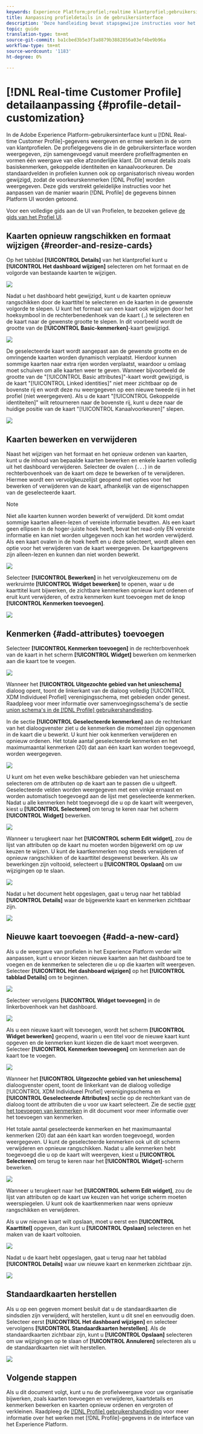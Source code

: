 ```yaml
---
keywords: Experience Platform;profiel;realtime klantprofiel;gebruikersinterface;UI;aanpassing;profieldetails;details
title: Aanpassing profieldetails in de gebruikersinterface
description: 'Deze handleiding bevat stapsgewijze instructies voor het aanpassen van de manier waarop gegevens van het realtime-klantprofiel worden weergegeven in de gebruikersinterface van Adobe Experience Platform. '
topic: guide
translation-type: tm+mt
source-git-commit: ba1cbed3b5e3f3a8879b3882856a03ef4be9b96a
workflow-type: tm+mt
source-wordcount: '1183'
ht-degree: 0%

---
```



# [!DNL Real-time Customer Profile] detailaanpassing  {#profile-detail-customization}

In de Adobe Experience Platform-gebruikersinterface kunt u [!DNL Real-time Customer Profile]-gegevens weergeven en ermee werken in de vorm van klantprofielen. De profielgegevens die in de gebruikersinterface worden weergegeven, zijn samengevoegd vanuit meerdere profielfragmenten en vormen één weergave van elke afzonderlijke klant. Dit omvat details zoals basiskenmerken, gekoppelde identiteiten en kanaalvoorkeuren. De standaardvelden in profielen kunnen ook op organisatorisch niveau worden gewijzigd, zodat de voorkeurskenmerken [!DNL Profile] worden weergegeven. Deze gids verstrekt geleidelijke instructies voor het aanpassen van de manier waarin [!DNL Profile] de gegevens binnen Platform UI worden getoond.

Voor een volledige gids aan de UI van Profielen, te bezoeken gelieve [de gids van het Profiel UI](user-guide.md).

## Kaarten opnieuw rangschikken en formaat wijzigen {#reorder-and-resize-cards}

Op het tabblad **[!UICONTROL Details]** van het klantprofiel kunt u **[!UICONTROL Het dashboard wijzigen]** selecteren om het formaat en de volgorde van bestaande kaarten te wijzigen.

![](../images/profile-customization/profiles-modify-dashboard.png)

Nadat u het dashboard hebt gewijzigd, kunt u de kaarten opnieuw rangschikken door de kaarttitel te selecteren en de kaarten in de gewenste volgorde te slepen. U kunt het formaat van een kaart ook wijzigen door het hoeksymbool in de rechterbenedenhoek van de kaart (`⌟`) te selecteren en de kaart naar de gewenste grootte te slepen. In dit voorbeeld wordt de grootte van de **[!UICONTROL Basic-kenmerken]**-kaart gewijzigd.

![](../images/profile-customization/profiles-resize-cards.png)

De geselecteerde kaart wordt aangepast aan de gewenste grootte en de omringende kaarten worden dynamisch verplaatst. Hierdoor kunnen sommige kaarten naar extra rijen worden verplaatst, waardoor u omlaag moet schuiven om alle kaarten weer te geven. Wanneer bijvoorbeeld de grootte van de &quot;[!UICONTROL Basic attributes]&quot;-kaart wordt gewijzigd, is de kaart &quot;[!UICONTROL Linked identities]&quot; niet meer zichtbaar op de bovenste rij en wordt deze nu weergegeven op een nieuwe tweede rij in het profiel (niet weergegeven). Als u de kaart &quot;[!UICONTROL Gekoppelde identiteiten]&quot; wilt retourneren naar de bovenste rij, kunt u deze naar de huidige positie van de kaart &quot;[!UICONTROL Kanaalvoorkeuren]&quot; slepen.

![](../images/profile-customization/profiles-card-resized.png)

## Kaarten bewerken en verwijderen

Naast het wijzigen van het formaat en het opnieuw ordenen van kaarten, kunt u de inhoud van bepaalde kaarten bewerken en enkele kaarten volledig uit het dashboard verwijderen. Selecteer de ovalen (`...`) in de rechterbovenhoek van de kaart om deze te bewerken of te verwijderen. Hiermee wordt een vervolgkeuzelijst geopend met opties voor het bewerken of verwijderen van de kaart, afhankelijk van de eigenschappen van de geselecteerde kaart.

>[!NOTE]
>
>Niet alle kaarten kunnen worden bewerkt of verwijderd. Dit komt omdat sommige kaarten alleen-lezen of vereiste informatie bevatten. Als een kaart geen ellipsen in de hoger-juiste hoek heeft, bevat het read-only EN vereiste informatie en kan niet worden uitgegeven noch kan het worden verwijderd. Als een kaart ovalen in de hoek heeft en u deze selecteert, wordt alleen een optie voor het verwijderen van de kaart weergegeven. De kaartgegevens zijn alleen-lezen en kunnen dan niet worden bewerkt.

![](../images/profile-customization/profiles-edit-remove-resized.png)

Selecteer **[!UICONTROL Bewerken]** in het vervolgkeuzemenu om de werkruimte **[!UICONTROL Widget bewerken]** te openen, waar u de kaarttitel kunt bijwerken, de zichtbare kenmerken opnieuw kunt ordenen of eruit kunt verwijderen, of extra kenmerken kunt toevoegen met de knop **[!UICONTROL Kenmerken toevoegen]**.

![](../images/profile-customization/profiles-edit-widget-basic-attributes.png)

## Kenmerken {#add-attributes} toevoegen

Selecteer **[!UICONTROL Kenmerken toevoegen]** in de rechterbovenhoek van de kaart in het scherm **[!UICONTROL Widget]** bewerken om kenmerken aan die kaart toe te voegen.

![](../images/profile-customization/profiles-edit-widget-basic-add-attributes.png)

Wanneer het **[!UICONTROL Uitgezochte gebied van het unieschema]** dialoog opent, toont de linkerkant van de dialoog volledig [!UICONTROL XDM Individueel Profiel] verenigingsschema, met gebieden onder genest. Raadpleeg voor meer informatie over samenvoegingsschema&#39;s de sectie [union schema&#39;s in de  [!DNL Profile] gebruikershandleiding](user-guide.md#union-schema).

In de sectie **[!UICONTROL Geselecteerde kenmerken]** aan de rechterkant van het dialoogvenster ziet u de kenmerken die momenteel zijn opgenomen in de kaart die u bewerkt. U kunt hier ook kenmerken verwijderen en opnieuw ordenen. Het totale aantal geselecteerde kenmerken en het maximumaantal kenmerken (20) dat aan één kaart kan worden toegevoegd, worden weergegeven.

![](../images/profile-customization/profiles-select-field-before.png)

U kunt om het even welke beschikbare gebieden van het unieschema selecteren om de attributen op de kaart aan te passen die u uitgeeft. Geselecteerde velden worden weergegeven met een vinkje ernaast en worden automatisch toegevoegd aan de lijst met geselecteerde kenmerken. Nadat u alle kenmerken hebt toegevoegd die u op de kaart wilt weergeven, kiest u **[!UICONTROL Selecteren]** om terug te keren naar het scherm **[!UICONTROL Widget]** bewerken.

![](../images/profile-customization/profiles-select-field-after.png)

Wanneer u terugkeert naar het **[!UICONTROL scherm Edit widget]**, zou de lijst van attributen op de kaart nu moeten worden bijgewerkt om op uw keuzen te wijzen. U kunt de kaartkenmerken nog steeds verwijderen of opnieuw rangschikken of de kaarttitel desgewenst bewerken. Als uw bewerkingen zijn voltooid, selecteert u **[!UICONTROL Opslaan]** om uw wijzigingen op te slaan.

![](../images/profile-customization/profiles-edit-widget-new-attributes.png)

Nadat u het document hebt opgeslagen, gaat u terug naar het tabblad **[!UICONTROL Details]** waar de bijgewerkte kaart en kenmerken zichtbaar zijn.

![](../images/profile-customization/profiles-resized-card-new-attributes.png)

## Nieuwe kaart toevoegen {#add-a-new-card}

Als u de weergave van profielen in het Experience Platform verder wilt aanpassen, kunt u ervoor kiezen nieuwe kaarten aan het dashboard toe te voegen en de kenmerken te selecteren die u op die kaarten wilt weergeven. Selecteer **[!UICONTROL Het dashboard wijzigen]** op het **[!UICONTROL tabblad Details]** om te beginnen.

![](../images/profile-customization/profiles-modify-dashboard.png)

Selecteer vervolgens **[!UICONTROL Widget toevoegen]** in de linkerbovenhoek van het dashboard.

![](../images/profile-customization/profiles-add-widget.png)

Als u een nieuwe kaart wilt toevoegen, wordt het scherm **[!UICONTROL Widget bewerken]** geopend, waarin u een titel voor de nieuwe kaart kunt opgeven en de kenmerken kunt kiezen die de kaart moet weergeven. Selecteer **[!UICONTROL Kenmerken toevoegen]** om kenmerken aan de kaart toe te voegen.

![](../images/profile-customization/profiles-edit-new-widget.png)

Wanneer het **[!UICONTROL Uitgezochte gebied van het unieschema]** dialoogvenster opent, toont de linkerkant van de dialoog volledige [!UICONTROL XDM Individueel Profiel] verenigingsschema en **[!UICONTROL Geselecteerde Attributes]** sectie op de rechterkant van de dialoog toont de attributen die u voor uw kaart selecteert. Zie de sectie [over het toevoegen van kenmerken](#add-attributes) in dit document voor meer informatie over het toevoegen van kenmerken.

Het totale aantal geselecteerde kenmerken en het maximumaantal kenmerken (20) dat aan één kaart kan worden toegevoegd, worden weergegeven. U kunt de geselecteerde kenmerken ook uit dit scherm verwijderen en opnieuw rangschikken. Nadat u alle kenmerken hebt toegevoegd die u op de kaart wilt weergeven, kiest u **[!UICONTROL Selecteren]** om terug te keren naar het **[!UICONTROL Widget]**-scherm bewerken.

![](../images/profile-customization/profiles-add-fields-new-widget.png)

Wanneer u terugkeert naar het **[!UICONTROL scherm Edit widget]**, zou de lijst van attributen op de kaart uw keuzen van het vorige scherm moeten weerspiegelen. U kunt ook de kaartkenmerken naar wens opnieuw rangschikken en verwijderen.

Als u uw nieuwe kaart wilt opslaan, moet u eerst een **[!UICONTROL Kaarttitel]** opgeven, dan kunt u **[!UICONTROL Opslaan]** selecteren en het maken van de kaart voltooien.

![](../images/profile-customization/profiles-edit-new-widget-with-fields.png)

Nadat u de kaart hebt opgeslagen, gaat u terug naar het tabblad **[!UICONTROL Details]** waar uw nieuwe kaart en kenmerken zichtbaar zijn.

![](../images/profile-customization/profiles-detail-new-widget.png)

## Standaardkaarten herstellen

Als u op een gegeven moment besluit dat u de standaardkaarten die sindsdien zijn verwijderd, wilt herstellen, kunt u dit snel en eenvoudig doen. Selecteer eerst **[!UICONTROL Het dashboard wijzigen]** en selecteer vervolgens **[!UICONTROL Standaardkaarten herstellen]**. Als de standaardkaarten zichtbaar zijn, kunt u **[!UICONTROL Opslaan]** selecteren om uw wijzigingen op te slaan of **[!UICONTROL Annuleren]** selecteren als u de standaardkaarten niet wilt herstellen.

![](../images/profile-customization/profiles-restore-default.png)

## Volgende stappen

Als u dit document volgt, kunt u nu de profielweergave voor uw organisatie bijwerken, zoals kaarten toevoegen en verwijderen, kaartdetails en kenmerken bewerken en kaarten opnieuw ordenen en vergroten of verkleinen. Raadpleeg de [[!DNL Profile] gebruikershandleiding](user-guide.md) voor meer informatie over het werken met [!DNL Profile]-gegevens in de interface van het Experience Platform.